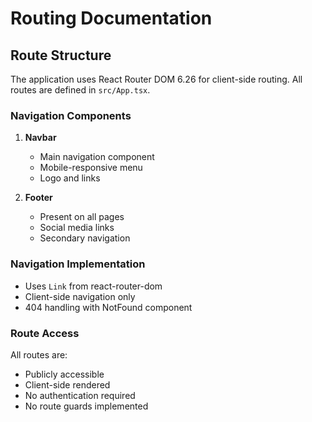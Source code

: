 # Routing Documentation

## Route Structure

The application uses React Router DOM 6.26 for client-side routing. All routes are defined in `src/App.tsx`.

### Navigation Components

1. **Navbar**
   - Main navigation component
   - Mobile-responsive menu
   - Logo and links

2. **Footer**
   - Present on all pages
   - Social media links
   - Secondary navigation

### Navigation Implementation

- Uses `Link` from react-router-dom
- Client-side navigation only
- 404 handling with NotFound component

### Route Access

All routes are:
- Publicly accessible
- Client-side rendered
- No authentication required
- No route guards implemented